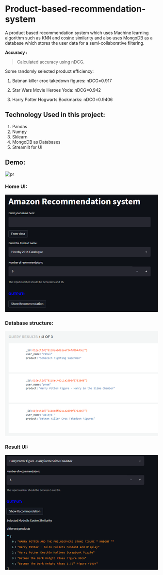 # Product-based-recommendation-system
A product based recommendation system which uses Machine learning algorithm such as KNN and cosine similarity and also uses MongoDB as a database which stores the user data for a semi-collaborative filtering. 

**Accuracy :** 
>Calculated accuracy using nDCG. 

Some randomly selected product efficiency: 
 1. Batman killer croc takedown figures: nDCG=0.917 

 2. Star Wars Movie Heroes Yoda: nDCG=0.942
 
 3. Harry Potter Hogwarts Bookmarks: nDCG=0.9406 
 
 ## Technology Used in this project: 
 
 1. Pandas 
 2. Numpy 
 3. Sklearn 
 4. MongoDB as Databases  
 5. Streamlit for UI  

## Demo:
![pr](https://user-images.githubusercontent.com/63343297/154102272-8f392956-931b-4f79-a78a-471cef08e668.gif)

### Home UI: 
![](images/home.PNG)

### Database structure: 
![](images/database.PNG)

### Result UI: 
![](images/hybrid.PNG)
